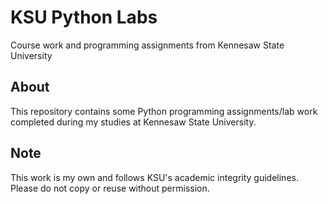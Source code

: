 <!DOCTYPE html>
<html>
<body>
   <h1>KSU Python Labs</h1>
   <p>Course work and programming assignments from Kennesaw State University</p>
   
   <h2>About</h2>
   <p>This repository contains some Python programming assignments/lab work completed during my studies at Kennesaw State University.</p>
   
   <h2>Note</h2>
   <p>This work is my own and follows KSU's academic integrity guidelines. Please do not copy or reuse without permission.</p>
</body>
</html>
